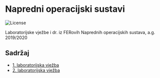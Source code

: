 # Napredni operacijski sustavi

![License](https://img.shields.io/badge/License-Apache%202.0-blue.svg)

Laboratorijske vježbe i dr. iz FERovih Naprednih operacijskih sustava, a.g. 2019/2020

## Sadržaj

- [1. laboratorijska vježba](./LAB1)
- [2. laboratorijska vježba](./LAB2)
